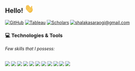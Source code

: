 ## Hello! <img src="https://raw.githubusercontent.com/shalakasaraogi/shalakasaraogi/master/wave.gif" width="30px">

<p>
     <a href="https://github.com/shalakasaraogi"><img src="https://img.shields.io/badge/GitHub--_.svg?style=social&logo=github" alt="GitHub"></a>
     <a href="https://public.tableau.com/profile/vizze.ss"><img src="https://img.shields.io/badge/Tableau Public--_.svg?style=social&logo=tableau" alt= "Tableau"></a>   
     <a href="#" target="_blank"> <img src="https://img.shields.io/badge/Scholar--_.svg?style=social&logo=google-scholar" alt="Scholars"></a>
     <a href="mailto:shalakasaraogi@gmail.com"><img src="https://img.shields.io/badge/Gmail--_.svg?style=social&logo=gmail" title="shalakasaraogi@gmail.com"></a>
</p>

<!--![Header](https://raw.githubusercontent.com/shalakasaraogi/shalakasaraogi/master/header.jpg "Header")
-->
### :computer: Technologies & Tools  

###### Few skills that I possess:  

![](https://img.shields.io/badge/Code-Python-informational?style=flat&logo=python&logoColor=white&color=5ea4e7)
![](https://img.shields.io/badge/Code-R-informational?style=flat&logo=RStudio&logoColor=white&color=5ea4e7)
![](https://img.shields.io/badge/Code&nbsp;|&nbsp;Database-MS&nbsp;SQL-informational?style=flat&logo=Mysql&logoColor=white&color=5ea4e7)
![](https://img.shields.io/badge/Code-MATLAB-informational?style=flat&logo=MathWorks&logoColor=white&color=5ea4e7)
![](https://img.shields.io/badge/Editor-IntelliJ_IDEA-informational?style=flat&logo=intellij-idea&logoColor=white&color=5ea4e7)
![](https://img.shields.io/badge/Visualization&nbsp;Tools-Tableau-informational?style=flat&logo=Tableau&logoColor=white&color=5ea4e7)
![](https://img.shields.io/badge/Tools-Jupyter&nbsp;Notebook-informational?style=flat&logo=Jupyter&logoColor=white&color=5ea4e7)
![](https://img.shields.io/badge/Tools-RStudio-informational?style=flat&logo=RStudio&logoColor=white&color=5ea4e7)
![](https://img.shields.io/badge/Tools-GitHub-informational?style=flat&logo=GitHub&logoColor=white&color=5ea4e7)
![](https://img.shields.io/badge/Tools-MS&nbsp;SQL&nbsp;Server&nbsp;Managemant&nbsp;Studio-informational?style=flat&logo=Mysql&logoColor=white&color=5ea4e7)
![](https://img.shields.io/badge/Tools-MS&nbsp;Office&nbsp;Suite-informational?style=flat&logo=Microsoft&logoColor=white&color=5ea4e7)

<!--
**shalakasaraogi/shalakasaraogi** is a ✨ _special_ ✨ repository because its `README.md` (this file) appears on your GitHub profile.
<a href="https://www.linkedin.com/in/shalaka-saraogi"><img src="https://img.shields.io/badge/LinkedIn--_.svg?style=social&logo=linkedin" alt="LinkedIn"></a>

Here are some ideas to get you started:

- 🔭 I’m currently working on ...
- 🌱 I’m currently learning ...
- 👯 I’m looking to collaborate on ...
- 🤔 I’m looking for help with ...
- 💬 Ask me about ...
- 📫 How to reach me: ...
- 😄 Pronouns: ...
- ⚡ Fun fact: ...
-->
